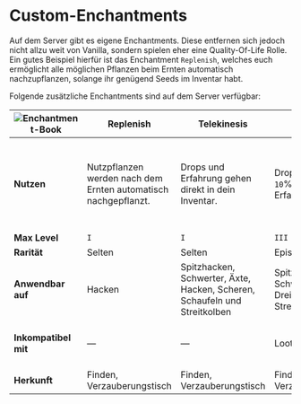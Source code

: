 # Custom-Enchantments

Auf dem Server gibt es eigene Enchantments. Diese entfernen sich jedoch nicht allzu weit von
Vanilla, sondern spielen eher eine Quality-Of-Life Rolle. Ein gutes Beispiel hierfür ist das
Enchantment `Replenish`, welches euch ermöglicht alle möglichen Pflanzen beim Ernten automatisch
nachzupflanzen, solange ihr genügend Seeds im Inventar habt.

Folgende zusätzliche Enchantments sind auf dem Server verfügbar:

| ![Enchantment-Book](https://i.imgur.com/CzFlwOo.png "Enchantment-Book") | Replenish                                                      | Telekinesis                                                               | Experience                                              | Beheading                                                      | Silent Gaze                                                       | Silent Night                                                      | Soulbound                                                   | Rocket Saver                                                                  |
|-------------------------------------------------------------------------|----------------------------------------------------------------|---------------------------------------------------------------------------|---------------------------------------------------------|----------------------------------------------------------------|-------------------------------------------------------------------|-------------------------------------------------------------------|-------------------------------------------------------------|-------------------------------------------------------------------------------|
| **Nutzen**                                                              | Nutzpflanzen werden nach dem Ernten automatisch nachgepflanzt. | Drops und Erfahrung gehen direkt in dein Inventar.                        | Droppt dir `level * 10`% mehr Erfahrung                 | Erhöht die Chance einen Mob-Kopf zu erhalten um 2 % pro Level. | Du kannst einen Enderman anschauen, ohne dass dir etwas passiert. | Obwohl du nicht geschlafen hast, werden Phantome dich ignorieren. | Das Item verbleibt auch nach deinem Tod in deinem Inventar. | Gewährt eine `level * 15`% Chance beim Boosten kein Feuerwerk zu verbrauchen. |
| **Max Level**                                                           | `I`                                                            | `I`                                                                       | `III`                                                   | `III`                                                          | `I`                                                               | `I`                                                               | `I`                                                         | `III`                                                                         |
| **Rarität**                                                             | Selten                                                         | Selten                                                                    | Episch                                                  | Legendär                                                       | Legendär                                                          | Legendär                                                          | Mythisch                                                    | Spezial                                                                       |
| **Anwendbar auf**                                                       | Hacken                                                         | Spitzhacken, Schwerter, Äxte, Hacken, Scheren, Schaufeln und Streitkolben | Spitzhacken, Schwerter, Äxte, Dreizack und Streitkolben | Schwerter, Äxte, Bögen, Dreizack und Streitkolben              | Helme                                                             | Helme                                                             | Jedes Werkzeug und Rüstungsteil                             | Elytren                                                                       |
| **Inkompatibel mit**                                                    | —                                                              | —                                                                         | Looting, Silk Touch                                     | Looting                                                        | Silent Night                                                      | Silent Gaze                                                       | Curse of Vanishing, Curse of Binding                        | —                                                                             |
| **Herkunft**                                                            | Finden, Verzauberungstisch                                     | Finden, Verzauberungstisch                                                | Finden, Verzauberungstisch                              | Finden, Verzauberungstisch                                     | Finden, Verzauberungstisch                                        | Finden, Verzauberungstisch                                        | Finden                                                      | Events                                                                        |